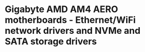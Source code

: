# Gigabyte AMD AM4 AERO motherboards - Ethernet/WiFi network drivers and NVMe and SATA storage drivers
